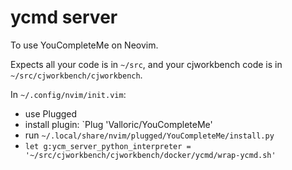 ycmd server
===========

To use YouCompleteMe on Neovim.

Expects all your code is in `~/src`, and your cjworkbench code is in
`~/src/cjworkbench/cjworkbench`.

In `~/.config/nvim/init.vim`:

* use Plugged
* install plugin: `Plug 'Valloric/YouCompleteMe'
* run `~/.local/share/nvim/plugged/YouCompleteMe/install.py`
* `let g:ycm_server_python_interpreter = '~/src/cjworkbench/cjworkbench/docker/ycmd/wrap-ycmd.sh'`
